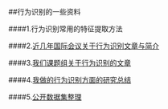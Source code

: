 ##行为识别的一些资料

####1.行为识别常用的特征提取方法

####2.[近几年国际会议关于行为识别文章与简介](https://github.com/jindongwang/activityrecognition/blob/master/notes/%E8%A1%8C%E4%B8%BA%E8%AF%86%E5%88%AB%E8%AE%BA%E6%96%87list.md)

####3.[我们课题组关于行为识别的文章](https://github.com/jindongwang/activityrecognition/blob/master/notes/%E8%AF%BE%E9%A2%98%E7%BB%84%E8%A1%8C%E4%B8%BA%E8%AF%86%E5%88%AB%E8%AE%BA%E6%96%87.md)

####4.[我做的行为识别方面的研究总结](https://github.com/jindongwang/activityrecognition/blob/master/notes/%E8%A1%8C%E4%B8%BA%E8%AF%86%E5%88%AB%E6%96%B9%E9%9D%A2%E4%BC%9A%E8%AE%AE%E8%AE%BA%E6%96%87%E7%A0%94%E7%A9%B6%E6%80%BB%E7%BB%93.pptx)


####5.[公开数据集整理](https://github.com/jindongwang/activityrecognition/blob/master/dataset/dataset%20description.md)
